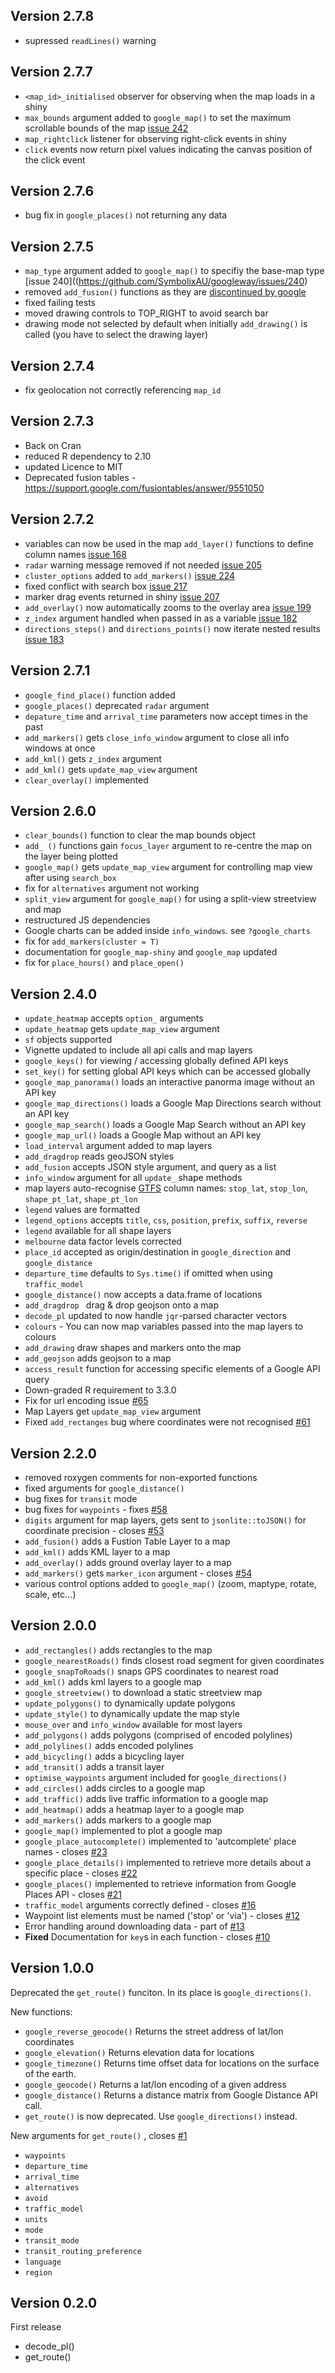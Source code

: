 ## Version 2.7.8

* supressed `readLines()` warning

## Version 2.7.7

* `<map_id>_initialised` observer for observing when the map loads in a shiny
* `max_bounds` argument added to `google_map()` to set the maximum scrollable bounds of the map [issue 242](https://github.com/SymbolixAU/googleway/issues/242)
* `map_rightclick` listener for observing right-click events in shiny
* `click` events now return pixel values indicating the canvas position of the click event

## Version 2.7.6

* bug fix in `google_places()` not returning any data

## Version 2.7.5

* `map_type` argument added to `google_map()` to specifiy the base-map type [issue 240]((https://github.com/SymbolixAU/googleway/issues/240)
* removed `add_fusion()` functions as they are [discontinued by google](https://support.google.com/fusiontables/answer/9551050)
* fixed failing tests
* moved drawing controls to TOP_RIGHT to avoid search bar
* drawing mode not selected by default when initially `add_drawing()` is called (you have to select the drawing layer)

## Version 2.7.4

* fix geolocation not correctly referencing `map_id`

## Version 2.7.3

* Back on Cran 
* reduced R dependency to 2.10
* updated Licence to MIT
* Deprecated fusion tables - https://support.google.com/fusiontables/answer/9551050

## Version 2.7.2

* variables can now be used in the map `add_layer()` functions to define column names [issue 168](https://github.com/SymbolixAU/googleway/issues/168)
* `radar` warning message removed if not needed [issue 205](https://github.com/SymbolixAU/googleway/issues/205)
* `cluster_options` added to `add_markers()` [issue 224](https://github.com/SymbolixAU/googleway/issues/224)
* fixed conflict with search box [issue 217](https://github.com/SymbolixAU/googleway/issues/217)
* marker drag events returned in shiny [issue 207](https://github.com/SymbolixAU/googleway/issues/207)
* `add_overlay()` now automatically zooms to the overlay area [issue 199](https://github.com/SymbolixAU/googleway/issues/199)
* `z_index` argument handled when passed in as a variable [issue 182](https://github.com/SymbolixAU/googleway/issues/182)
* `directions_steps()` and `directions_points()` now iterate nested results [issue 183](https://github.com/SymbolixAU/googleway/issues/183)

## Version 2.7.1

* `google_find_place()` function added
* `google_places()` deprecated `radar` argument
* `depature_time` and `arrival_time` parameters now accept times in the past
* `add_markers()` gets `close_info_window` argument to close all info windows at once
* `add_kml()` gets `z_index` argument
* `add_kml()` gets `update_map_view` argument
* `clear_overlay()` implemented


## Version 2.6.0

* `clear_bounds()` function to clear the map bounds object
* `add_ ()` functions gain `focus_layer` argument to re-centre the map on the layer being plotted
* `google_map()` gets `update_map_view` argument for controlling map view after using `search_box`
* fix for `alternatives` argument not working
* `split_view` argument for `google_map()` for using a split-view streetview and map
* restructured JS dependencies
* Google charts can be added inside `info_windows`. see `?google_charts`
* fix for `add_markers(cluster = T)`
* documentation for `google_map-shiny` and `google_map` updated
* fix for `place_hours()` and `place_open()`


## Version 2.4.0

* `update_heatmap` accepts `option_` arguments
* `update_heatmap` gets `update_map_view` argument
* `sf` objects supported
* Vignette updated to include all api calls and map layers
* `google_keys()` for viewing / accessing globally defined API keys
* `set_key()` for setting global API keys which can be accessed globally
* `google_map_panorama()` loads an interactive panorma image without an API key
* `google_map_directions()` loads a Google Map Directions search without an API key
* `google_map_search()` loads a Google Map Search without an API key
* `google_map_url()` loads a Google Map without an API key
* `load_interval` argument added to map layers
* `add_dragdrop` reads geoJSON styles
* `add_fusion` accepts JSON style argument, and query as a list
* `info_window` argument for all `update_` shape methods
* map layers auto-recognise [GTFS](https://developers.google.com/transit/gtfs/) column names: `stop_lat`, `stop_lon`, `shape_pt_lat`, `shape_pt_lon`
* `legend` values are formatted
* `legend_options` accepts `title`, `css`, `position`, `prefix`, `suffix`, `reverse`
* `legend` available for all shape layers
* `melbourne` data factor levels corrected
* `place_id` accepted as origin/destination in `google_direction` and `google_distance`
* `departure_time` defaults to `Sys.time()` if omitted when using `traffic_model`
* `google_distance()` now accepts a data.frame of locations
* `add_dragdrop ` drag & drop geojson onto a map
* `decode_pl` updated to now handle `jqr`-parsed character vectors
* `colours` - You can now map variables passed into the map layers to colours
* `add_drawing` draw shapes and markers onto the map
* `add_geojson` adds geojson to a map
* `access_result` function for accessing specific elements of a Google API query
* Down-graded R requirement to 3.3.0
* Fix for url encoding issue [#65](https://github.com/SymbolixAU/googleway/issues/65)
* Map Layers get `update_map_view` argument
* Fixed `add_rectanges` bug where coordinates were not recognised [#61](https://github.com/SymbolixAU/googleway/issues/61)


## Version 2.2.0

* removed roxygen comments for non-exported functions
* fixed arguments for `google_distance()`
* bug fixes for `transit` mode
* bug fixes for `waypoints` - fixes [#58](https://github.com/SymbolixAU/googleway/issues/58)
* `digits` argument for map layers, gets sent to `jsonlite::toJSON()` for coordinate precision - closes [#53](https://github.com/SymbolixAU/googleway/issues/53)
* `add_fusion()` adds a Fustion Table Layer to a map
* `add_kml()` adds KML layer to a map
* `add_overlay()` adds ground overlay layer to a map
* `add_markers()` gets `marker_icon` argument - closes [#54](https://github.com/SymbolixAU/googleway/issues/54)
* various control options added to `google_map()` (zoom, maptype, rotate, scale, etc...)


## Version 2.0.0 

* `add_rectangles()` adds rectangles to the map
* `google_nearestRoads()` finds closest road segment for given coordinates
* `google_snapToRoads()` snaps GPS coordinates to nearest road
* `add_kml()` adds kml layers to a google map
* `google_streetview()` to download a static streetview map
* `update_polygons()` to dynamically update polygons
* `update_style()` to dynamically update the map style
* `mouse_over` and `info_window` available for most layers
* `add_polygons()` adds polygons (comprised of encoded polylines)
* `add_polylines()` adds encoded polylines
* `add_bicycling()` adds a bicycling layer
* `add_transit()` adds a transit layer
* `optimise_waypoints` argument included for `google_directions()`
* `add_circles()` adds circles to a google map
* `add_traffic()` adds live traffic information to a google map
* `add_heatmap()` adds a heatmap layer to a google map
* `add_markers()` adds markers to a google map
* `google_map()` implemented to plot a google map 
* `google_place_autocomplete()` implemented to 'autcomplete' place names - closes [#23](https://github.com/SymbolixAU/googleway/issues/23)
* `google_place_details()` implemented to retrieve more details about a specific place - closes [#22](https://github.com/SymbolixAU/googleway/issues/22)
* `google_places()` implemented to retrieve information from Google Places API - closes [#21](https://github.com/SymbolixAU/googleway/issues/21)
* `traffic_model` arguments correctly defined - closes [#16](https://github.com/SymbolixAU/googleway/issues/16)
* Waypoint list elements must be named ('stop' or 'via') - closes [#12](https://github.com/SymbolixAU/googleway/issues/12)
* Error handling around downloading data - part of [#13](https://github.com/SymbolixAU/googleway/issues/13)
* **Fixed** Documentation for `key`s in each function - closes [#10](https://github.com/SymbolixAU/googleway/issues/10)


## Version 1.0.0

Deprecated the `get_route()` funciton. In its place is `google_directions()`.

New functions:

* `google_reverse_geocode()` Returns the street address of lat/lon coordinates
* `google_elevation()` Returns elevation data for locations
* `google_timezone()` Returns time offset data for locations on the surface of the earth.
* `google_geocode()` Returns a lat/lon encoding of a given address
* `google_distance()` Returns a distance matrix from Google Distance API call.
* `get_route()` is now deprecated. Use `google_directions()` instead.

New arguments for `get_route()` , closes [#1](https://github.com/SymbolixAU/googleway/issues/1)

* `waypoints`
* `departure_time` 
* `arrival_time`
* `alternatives` 
* `avoid`
* `traffic_model`
* `units`
* `mode`
* `transit_mode`
* `transit_routing_preference`
* `language`
* `region`


## Version 0.2.0

First release

* decode_pl()
* get_route()
